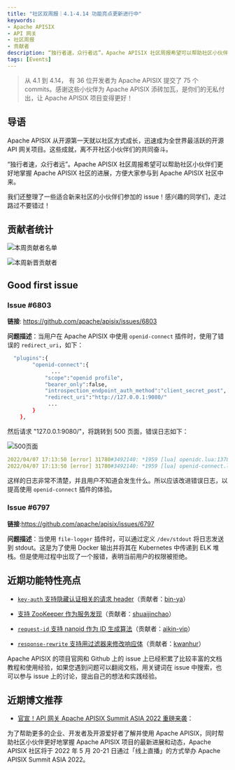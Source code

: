 ```yaml
---
title: "社区双周报｜4.1-4.14 功能亮点更新进行中"
keywords: 
- Apache APISIX
- API 网关
- 社区周报
- 贡献者
description: “独行者速，众行者远”。Apache APISIX 社区周报希望可以帮助社区小伙伴们更好地掌握 Apache APISIX 社区的每周进展，方便大家参与到 Apache APISIX 社区中来。
tags: [Events]
---
```


> 从 4.1 到 4.14， 有 36 位开发者为 Apache APISIX 提交了 75 个 commits。感谢这些小伙伴为 Apache APISIX 添砖加瓦，是你们的无私付出，让 Apache APISIX 项目变得更好！

<!--truncate-->

## 导语

Apache APISIX 从开源第一天就以社区方式成长，迅速成为全世界最活跃的开源 API 网关项目。这些成就，离不开社区小伙伴们的共同奋斗。

“独行者速，众行者远”。Apache APISIX 社区周报希望可以帮助社区小伙伴们更好地掌握 Apache APISIX 社区的进展，方便大家参与到 Apache APISIX 社区中来。

我们还整理了一些适合新来社区的小伙伴们参加的 issue！感兴趣的同学们，走过路过不要错过！

## 贡献者统计

![本周贡献者名单](https://static.apiseven.com/202108/1650441551212-28a65a2f-0d84-4f7d-a06e-fda4d072fff6.png)

![本周新晋贡献者](https://static.apiseven.com/202108/1650441612598-a27f8798-8f70-44e7-8c11-207173f776d4.png)

## Good first issue

### Issue #6803

**链接**: https://github.com/apache/apisix/issues/6803

**问题描述**：当用户在 Apache APISIX 中使用 `openid-connect` 插件时，使用了错误的 `redirect_uri`，如下：

```Bash
  "plugins":{
        "openid-connect":{
              ...
            "scope":"openid profile",
            "bearer_only":false,
            "introspection_endpoint_auth_method":"client_secret_post",
            "redirect_uri":"http://127.0.0.1:9080/"
             ...
        }
    },
```

然后请求 "127.0.0.1:9080/"，将跳转到 500 页面，错误日志如下：

![500页面](https://static.apiseven.com/202108/1650442371592-ad0c26f6-e3ab-49d8-a5cb-f2b033d87a91.png)

```YAML
2022/04/07 17:13:50 [error] 31780#3492140: *1959 [lua] openidc.lua:1378: authenticate(): request to the redirect_uri path but there's no session state found, client: 127.0.0.1, server: _, request: "GET / HTTP/1.1", host: "127.0.0.1:9080"
2022/04/07 17:13:50 [error] 31780#3492140: *1959 [lua] openid-connect.lua:304: phase_func(): OIDC authentication failed: request to the redirect_uri path but there's no session state found, client: 127.0.0.1, server: _, request: "GET / HTTP/1.1", host: "127.0.0.1:9080"
```

这样的日志非常不清楚，并且用户不知道会发生什么。所以应该改进错误日志，以提高使用 `openid-connect` 插件的体验。

### Issue #6797

**链接**:https://github.com/apache/apisix/issues/6797

**问题描述**：当使用 `file-logger` 插件时，可以通过定义 `/dev/stdout` 将日志发送到 stdout。这是为了使用 Docker 输出并将其在 Kubernetes 中传递到 ELK 堆栈。但是使用过程中出现了一个报错，表明当前用户的权限被拒绝。

## 近期功能特性亮点

- [`key-auth` 支持隐藏认证相关的请求 header](https://github.com/apache/apisix/pull/6670)（贡献者：[bin-ya](https://github.com/bin-ya)）

- [支持 ZooKeeper 作为服务发现](https://github.com/apache/apisix/pull/6751)（贡献者：[shuaijinchao](https://github.com/shuaijinchao)）

- [`request-id` 支持 nanoid 作为 ID 生成算法](https://github.com/apache/apisix/pull/6779)（贡献者：[aikin-vip](https://github.com/aikin-vip)）

- [`response-rewrite` 支持用过滤器来修改响应体](https://github.com/apache/apisix/pull/6750)（贡献者：[kwanhur](https://github.com/kwanhur)）

Apache APISIX 的项目官网和 Github 上的 issue 上已经积累了比较丰富的文档教程和使用经验，如果您遇到问题可以翻阅文档，用关键词在 issue 中搜索，也可以参与 issue 上的讨论，提出自己的想法和实践经验。

## 近期博文推荐

- [官宣！API 网关 Apache APISIX Summit ASIA 2022 重磅来袭](https://apisix.apache.org/zh/blog/2022/04/12/apisix-summit-asia-2022)：

为了帮助更多的企业、开发者及开源爱好者了解并使用 Apache APISIX，同时帮助社区小伙伴更好地掌握 Apache APISIX 项目的最新进展和动态，Apache APISIX 社区将于 2022 年 5 月 20-21 日通过「线上直播」的方式举办 Apache APISIX Summit ASIA 2022。
